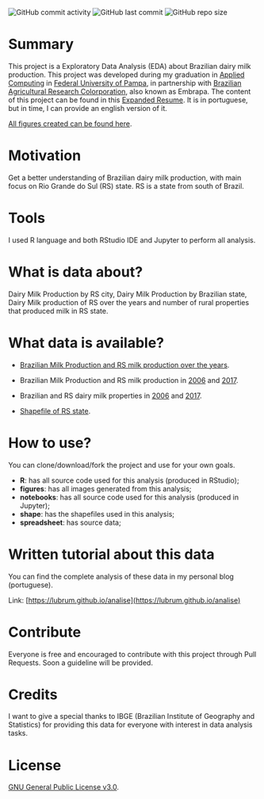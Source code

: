 ![GitHub commit activity](https://img.shields.io/github/commit-activity/y/Lubrum/Brazilian-Milk-Production) ![GitHub last commit](https://img.shields.io/github/last-commit/Lubrum/Brazilian-Milk-Production) ![GitHub repo size](https://img.shields.io/github/repo-size/Lubrum/Brazilian-Milk-Production)

# Summary

This project is a Exploratory Data Analysis (EDA) about Brazilian dairy milk production. This project was developed during my graduation in [Applied Computing](http://cursos.unipampa.edu.br/cursos/ppgcap/) in [Federal University of Pampa](http://novoportal.unipampa.edu.br/novoportal/), in partnership with [Brazilian Agricultural Research Colorporation](https://www.embrapa.br/en/international), also known as Embrapa.
The content of this project can be found in this [Expanded Resume](http://publicase.unipampa.edu.br/index.php/siepe/article/view/40708). It is in portuguese, but in time, I can provide an english version of it.

[All figures created can be found here](https://github.com/Lubrum/Brazilian-Milk-Production/tree/master/figures).

# Motivation

Get a better understanding of Brazilian dairy milk production, with main focus on Rio Grande do Sul (RS) state. RS is a state from south of Brazil. 

# Tools 

I used R language and both RStudio IDE and Jupyter to perform all analysis.

# What is data about?

Dairy Milk Production by RS city, Dairy Milk Production by Brazilian state, Dairy Milk production of RS over the years and number of rural properties that produced milk in RS state.

# What data is available?

- [Brazilian Milk Production and RS milk production over the years](https://sidra.ibge.gov.br/tabela/74). 

- Brazilian Milk Production and RS milk production in [2006](https://sidra.ibge.gov.br/tabela/933) and [2017](https://sidra.ibge.gov.br/tabela/6913).

- Brazilian and RS dairy milk properties in [2006](https://sidra.ibge.gov.br/tabela/1227) and [2017](https://sidra.ibge.gov.br/tabela/6913).

- [Shapefile of RS state](http://www.fepam.rs.gov.br/biblioteca/geo/bases_geo.asp).

# How to use?

You can clone/download/fork the project and use for your own goals. 

- **R**: has all source code used for this analysis (produced in RStudio);
- **figures**: has all images generated from this analysis;
- **notebooks**: has all source code used for this analysis (produced in Jupyter);
- **shape**: has the shapefiles used in this analysis;
- **spreadsheet**: has source data;

# Written tutorial about this data

You can find the complete analysis of these data in my personal blog (portuguese).

Link: [https://lubrum.github.io/analise](https://lubrum.github.io/analise)

# Contribute

Everyone is free and encouraged to contribute with this project through Pull Requests. Soon a guideline will be provided.

# Credits

I want to give a special thanks to IBGE (Brazilian Institute of Geography and Statistics) for providing this data for everyone with interest in data analysis tasks. 

# License

[GNU General Public License v3.0](https://github.com/Lubrum/Brazilian-Milk-Production/blob/master/LICENSE).
